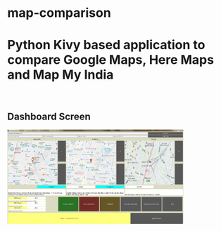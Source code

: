 # map-comparison

<h1> Python Kivy based application to compare Google Maps, Here Maps and Map My India</h1>
<br>
<h2>Dashboard Screen</h2>
<img src="output/dashboard.JPG" width = "400">
